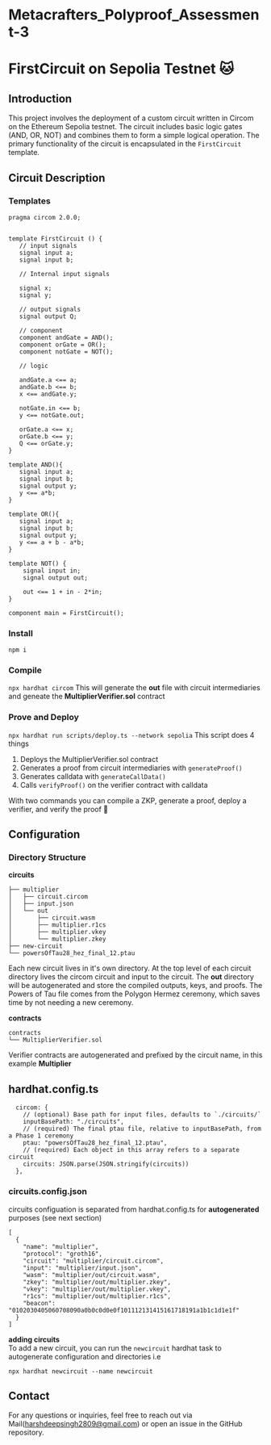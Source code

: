 # Metacrafters_Polyproof_Assessment-3
# FirstCircuit on Sepolia Testnet 🐱

## Introduction

This project involves the deployment of a custom circuit written in Circom on the Ethereum Sepolia testnet. The circuit includes basic logic gates (AND, OR, NOT) and combines them to form a simple logical operation. The primary functionality of the circuit is encapsulated in the `FirstCircuit` template.

## Circuit Description

### Templates
```
pragma circom 2.0.0;


template FirstCircuit () {  
   // input signals
   signal input a;
   signal input b;

   // Internal input signals

   signal x;
   signal y;

   // output signals
   signal output Q;

   // component
   component andGate = AND();
   component orGate = OR();
   component notGate = NOT();

   // logic

   andGate.a <== a;
   andGate.b <== b;
   x <== andGate.y;

   notGate.in <== b;
   y <== notGate.out;

   orGate.a <== x;
   orGate.b <== y;
   Q <== orGate.y;
}

template AND(){
   signal input a;
   signal input b;
   signal output y;
   y <== a*b;
}

template OR(){
   signal input a;
   signal input b;
   signal output y;
   y <== a + b - a*b;
}

template NOT() {
    signal input in;
    signal output out;

    out <== 1 + in - 2*in;
}

component main = FirstCircuit();
```

### Install
`npm i`

### Compile
`npx hardhat circom` 
This will generate the **out** file with circuit intermediaries and geneate the **MultiplierVerifier.sol** contract

### Prove and Deploy
`npx hardhat run scripts/deploy.ts --network sepolia`
This script does 4 things  
1. Deploys the MultiplierVerifier.sol contract
2. Generates a proof from circuit intermediaries with `generateProof()`
3. Generates calldata with `generateCallData()`
4. Calls `verifyProof()` on the verifier contract with calldata

With two commands you can compile a ZKP, generate a proof, deploy a verifier, and verify the proof 🎉

## Configuration
### Directory Structure
**circuits**
```
├── multiplier
│   ├── circuit.circom
│   ├── input.json
│   └── out
│       ├── circuit.wasm
│       ├── multiplier.r1cs
│       ├── multiplier.vkey
│       └── multiplier.zkey
├── new-circuit
└── powersOfTau28_hez_final_12.ptau
```
Each new circuit lives in it's own directory. At the top level of each circuit directory lives the circom circuit and input to the circuit.
The **out** directory will be autogenerated and store the compiled outputs, keys, and proofs. The Powers of Tau file comes from the Polygon Hermez ceremony, which saves time by not needing a new ceremony. 


**contracts**
```
contracts
└── MultiplierVerifier.sol
```
Verifier contracts are autogenerated and prefixed by the circuit name, in this example **Multiplier**

## hardhat.config.ts
```
  circom: {
    // (optional) Base path for input files, defaults to `./circuits/`
    inputBasePath: "./circuits",
    // (required) The final ptau file, relative to inputBasePath, from a Phase 1 ceremony
    ptau: "powersOfTau28_hez_final_12.ptau",
    // (required) Each object in this array refers to a separate circuit
    circuits: JSON.parse(JSON.stringify(circuits))
  },
```
### circuits.config.json
circuits configuation is separated from hardhat.config.ts for **autogenerated** purposes (see next section)
```
[
  {
    "name": "multiplier",
    "protocol": "groth16",
    "circuit": "multiplier/circuit.circom",
    "input": "multiplier/input.json",
    "wasm": "multiplier/out/circuit.wasm",
    "zkey": "multiplier/out/multiplier.zkey",
    "vkey": "multiplier/out/multiplier.vkey",
    "r1cs": "multiplier/out/multiplier.r1cs",
    "beacon": "0102030405060708090a0b0c0d0e0f101112131415161718191a1b1c1d1e1f"
  }
]
```

**adding circuits**   
To add a new circuit, you can run the `newcircuit` hardhat task to autogenerate configuration and directories i.e  
```
npx hardhat newcircuit --name newcircuit
```
## Contact 
For any questions or inquiries, feel free to reach out via Mail(harshdeepsingh2809@gmail.com) or open an issue in the GitHub repository.

